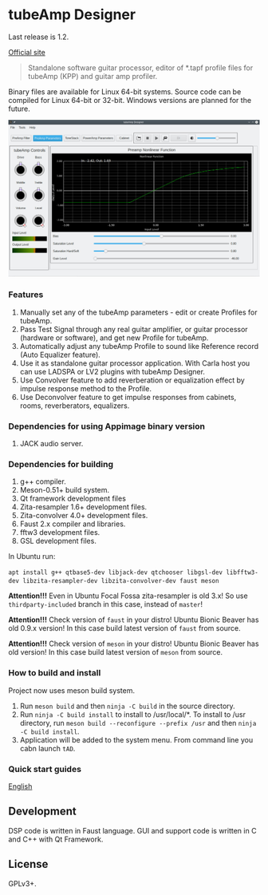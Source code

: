 tubeAmp Designer
================

Last release is 1.2.

[Official site](https://kpp-tubeamp.com)

>Standalone software guitar processor, editor of *.tapf profile files for tubeAmp (KPP) and guitar amp profiler.

Binary files are available for Linux 64-bit systems.
Source code can be compiled for Linux 64-bit or 32-bit.
Windows versions are planned for the future.

![Screenshot](images/tAD.jpg)

### Features

1. Manually set any of the tubeAmp parameters - edit or create Profiles for tubeAmp.
2. Pass Test Signal through any real guitar amplifier, or guitar processor (hardware or software), and get new Profile for tubeAmp.
3. Automatically adjust any tubeAmp Profile to sound like Reference record (Auto Equalizer feature).
4. Use it as standalone guitar processor application. With Carla host you can use LADSPA or LV2 plugins with tubeAmp Designer.
5. Use Convolver feature to add reverberation or equalization effect by impulse response method to the Profile.
6. Use Deconvolver feature to get impulse responses from cabinets, rooms, reverberators, equalizers.

### Dependencies for using Appimage binary version

1. JACK audio server.

### Dependencies for building

1. g++ compiler.
2. Meson-0.51+ build system.
3. Qt framework development files
4. Zita-resampler 1.6+ development files.
5. Zita-convolver 4.0+ development files.
6. Faust 2.x compiler and libraries.
7. fftw3 development files.
8. GSL development files.

In Ubuntu run:

`apt install g++ qtbase5-dev libjack-dev qtchooser libgsl-dev libfftw3-dev libzita-resampler-dev libzita-convolver-dev faust meson`

**Attention!!!** Even in Ubuntu Focal Fossa zita-resampler is old 3.x! So use `thirdparty-included`
branch in this case, instead of `master`!

**Attention!!!** Check version of `faust` in your distro! Ubuntu Bionic Beaver has old 0.9.x version!
In this case build latest version of `faust` from source.

**Attention!!!** Check version of `meson` in your distro! Ubuntu Bionic Beaver has old version!
In this case build latest version of `meson` from source.

### How to build and install

Project now uses meson build system.

1. Run `meson build` and then `ninja -C build` in the source directory.
2. Run `ninja -C build install` to install to /usr/local/*.
   To install to /usr directory, run
  `meson build --reconfigure --prefix /usr` and then
  `ninja -C build install`.
3. Application will be added to the system menu. From command line you cabn launch `tAD`.

### Quick start guides

[English](https://kpp-tubeamp.com/guides)

## Development

DSP code is written in Faust language. GUI and support code is written in C and C++
with Qt Framework.


## License

GPLv3+.
